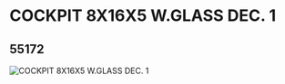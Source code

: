 # COCKPIT 8X16X5 W.GLASS DEC. 1
## 55172
![COCKPIT 8X16X5 W.GLASS DEC. 1](https://lc-www-live-s.legocdn.com/media/bricks/5/2/4288459.jpg)
